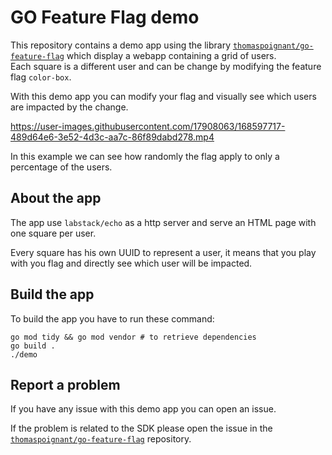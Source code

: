 # GO Feature Flag demo

This repository contains a demo app using the library [`thomaspoignant/go-feature-flag`](https://github.com/thomaspoignant/go-feature-flag) which display a webapp containing a grid of users.  
Each square is a different user and can be change by modifying the feature flag `color-box`.


With this demo app you can modify your flag and visually see which users are impacted by the change.

https://user-images.githubusercontent.com/17908063/168597717-489d64e6-3e52-4d3c-aa7c-86f89dabd278.mp4

In this example we can see how randomly the flag apply to only a percentage of the users.


## About the app
The app use `labstack/echo` as a http server and serve an HTML page with one square per user.

Every square has his own UUID to represent a user, it means that you play with you flag and directly see which user will be impacted.

## Build the app

To build the app you have to run these command:

```shell
go mod tidy && go mod vendor # to retrieve dependencies
go build .
./demo
```

## Report a problem
If you have any issue with this demo app you can open an issue.

If the problem is related to the SDK please open the issue in the [`thomaspoignant/go-feature-flag`](https://github.com/thomaspoignant/go-feature-flag/issues/new/choose) repository.
